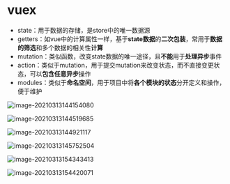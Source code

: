 # vuex

- state：用于数据的存储，是store中的唯一数据源
- getters：如vue中的计算属性一样，基于**state数据**的**二次包装**，常用于**数据的筛选**和多个数据的相关性**计算**
- mutation：类似函数，改变state数据的唯一途径，且**不能**用于**处理异步**事件
- action：类似于mutation，用于提交mutation来改变状态，而不直接变更状态，可以**包含任意异步**操作
- modules：类似于**命名空间**，用于项目中将**各个模块的状态**分开定义和操作，便于维护

![image-20210313144154080](D:\实习准备\学习笔记\image-20210313144154080.png)

![image-20210313144519685](D:\实习准备\学习笔记\image-20210313144519685.png)

![image-20210313144921117](D:\实习准备\学习笔记\image-20210313144921117.png)

![image-20210313145752504](D:\实习准备\学习笔记\image-20210313145752504.png)

![image-20210313154343413](D:\实习准备\学习笔记\image-20210313154343413.png)

![image-20210313154420071](D:\实习准备\学习笔记\image-20210313154420071.png)

